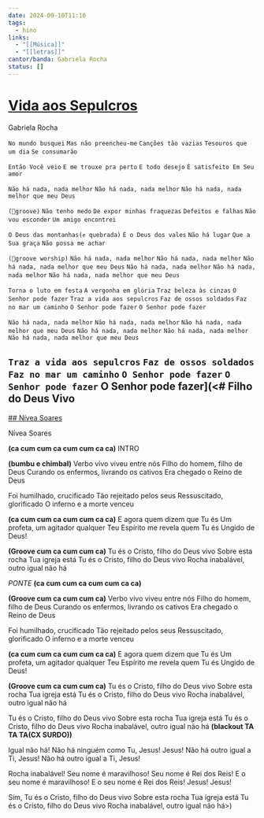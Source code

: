 ```yaml
---
date: 2024-09-10T11:10
tags:
  - hino
links:
  - "[[Música]]"
  - "[[letras]]"
cantor/banda: Gabriela Rocha
status: []
---
```

# [Vida aos Sepulcros](https://www.youtube.com/watch?v=wfFTSbxyI1M&t=14s)
Gabriela Rocha

`No mundo busquei`
`Mas não preencheu-me`
`Canções tão vazias`
`Tesouros que um dia`
`Se consumarão`

`Então Você veio`
`E me trouxe pra perto`
`E todo desejo`
`É satisfeito Em Seu amor`

`Não há nada, nada melhor`
`Não há nada, nada melhor`
`Não há nada, nada melhor que meu Deus`

`(🥁groove)`
`Não tenho medo`
`De expor minhas fraquezas`
`Defeitos e falhas`
`Não vou esconder`
`Um amigo encontrei`

`O Deus das montanhas(✊ quebrada)`
`É o Deus dos vales`
`Não há lugar`
`Que a Sua graça`
`Não possa me achar`

`(🥁groove worship)`
`Não há nada, nada melhor`
`Não há nada, nada melhor`
`Não há nada, nada melhor que meu Deus`
`Não há nada, nada melhor`
`Não há nada, nada melhor`
`Não há nada, nada melhor que meu Deus`

`Torna o luto em festa`
`A vergonha em glória`
`Traz beleza às cinzas`
`O Senhor pode fazer`
`Traz a vida aos sepulcros`
`Faz de ossos soldados`
`Faz no mar um caminho`
`O Senhor pode fazer`
`O Senhor pode fazer`

`Não há nada, nada melhor`
`Não há nada, nada melhor`
`Não há nada, nada melhor que meu Deus`
`Não há nada, nada melhor`
`Não há nada, nada melhor`
`Não há nada, nada melhor que meu Deus`

`Traz a vida aos sepulcros`
`Faz de ossos soldados`
`Faz no mar um caminho`
`O Senhor pode fazer`
`O Senhor pode fazer`
O Senhor pode fazer](<# Filho do Deus Vivo
---

[## Nívea Soares](https://www.youtube.com/watch?v=PdJoTcOgwUA&list=PLxY3IIgD42bcLYTT1UkE1xQEWAonK70Mc&index=7)

Nívea Soares


**(ca cum cum ca cum cum ca ca)**
INTRO

**(bumbu e chimbal)**
Verbo vivo viveu entre nós
Filho do homem, filho de Deus
Curando os enfermos, livrando os cativos
Era chegado o Reino de Deus

Foi humilhado, crucificado
Tão rejeitado pelos seus
Ressuscitado, glorificado
O inferno e a morte venceu

**(ca cum cum ca cum cum ca ca)**
E agora quem dizem que Tu és
Um profeta, um agitador qualquer
Teu Espírito me revela quem Tu és
Ungido de Deus!

**(Groove cum ca cum cum ca)**
Tu és o Cristo, filho do Deus vivo
Sobre esta rocha Tua igreja está
Tu és o Cristo, filho do Deus vivo
Rocha inabalável, outro igual não há

_PONTE_
**(ca cum cum ca cum cum ca ca)**

**(Groove cum ca cum cum ca)**
Verbo vivo viveu entre nós
Filho do homem, filho de Deus
Curando os enfermos, livrando os cativos
Era chegado o Reino de Deus

Foi humilhado, crucificado
Tão rejeitado pelos seus
Ressuscitado, glorificado
O inferno e a morte venceu

**(ca cum cum ca cum cum ca ca)**
E agora quem dizem que Tu és
Um profeta, um agitador qualquer
Teu Espírito me revela quem Tu és
Ungido de Deus!

**(Groove cum ca cum cum ca)**
Tu és o Cristo, filho do Deus vivo
Sobre esta rocha Tua igreja está
Tu és o Cristo, filho do Deus vivo
Rocha inabalável, outro igual não há

Tu és o Cristo, filho do Deus vivo
Sobre esta rocha Tua igreja está
Tu és o Cristo, filho do Deus vivo
Rocha inabalável, outro igual não há
**(blackout TA TA TA(CX SURDO))**

Igual não há!
Não há ninguém como Tu, Jesus! Jesus!
Não há outro igual a Ti, Jesus!
Não há outro igual a Ti, Jesus!

Rocha inabalável!
Seu nome é maravilhoso!
Seu nome é Rei dos Reis!
E o seu nome é maravilhoso!
E o seu nome é Rei dos Reis!
Jesus! Jesus!

Sim, Tu és o Cristo, filho do Deus vivo
Sobre esta rocha Tua igreja está
Tu és o Cristo, filho do Deus vivo
Rocha inabalável, outro igual não há>)